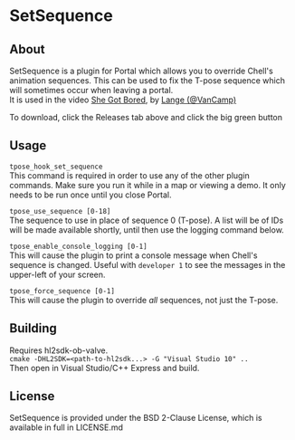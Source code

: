 SetSequence
===========

About
-
SetSequence is a plugin for Portal which allows you to override Chell's animation sequences. This can be used to fix the T-pose sequence which will sometimes occur when leaving a portal.  
It is used in the video [She Got Bored](http://www.youtube.com/watch?v=vqv01s3oZGU), by [Lange (@VanCamp)](https://twitter.com/VanCamp)  
  
To download, click the Releases tab above and click the big green button

Usage
-
`tpose_hook_set_sequence`  
This command is required in order to use any of the other plugin commands. Make sure you run it while in a map or viewing a demo. It only needs to be run once until you close Portal.  
  
`tpose_use_sequence [0-18]`  
The sequence to use in place of sequence 0 (T-pose). A list will be of IDs will be made available shortly, until then use the logging command below.  
  
`tpose_enable_console_logging [0-1]`  
This will cause the plugin to print a console message when Chell's sequence is changed. Useful with `developer 1` to see the messages in the upper-left of your screen.  
  
`tpose_force_sequence [0-1]`  
This will cause the plugin to override *all* sequences, not just the T-pose.  

Building
-
Requires hl2sdk-ob-valve.  
`cmake -DHL2SDK=<path-to-hl2sdk...> -G "Visual Studio 10" ..`  
Then open in Visual Studio/C++ Express and build.

License
-
SetSequence is provided under the BSD 2-Clause License, which is available in full in LICENSE.md
